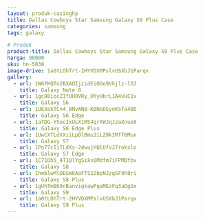 ```yaml
---
layout: produk-casinghp
title: Dallas Cowboys Star Samsung Galaxy S9 Plus Case
categories: samsung
tags: galaxy

# Produk
product-title: Dallas Cowboys Star Samsung Galaxy S9 Plus Case
harga: 90000
sku: hn-5038
image-drive: 1a0tLOhTrt-2HYVDXMPslvUSXbJ1Parqx
gallery:
  - url: 1W6FKQTo2BXAQIjzidEiOOo9Vhjlz-lOJ
    title: Galaxy Note 8
  - url: 1gc88iocZIfUH9VRy_UYyHbrL1A4vUC1v
    title: Galaxy S6
  - url: 1UEXekTCn4_BNvAN8-KBNoDEynKSfa4BO
    title: Galaxy S6 Edge
  - url: 1aTDG-YSocIxULX1MS4qrXWJqJzaXnue9
    title: Galaxy S6 Edge Plus
  - url: 1UwCXTLdXXziLpDlBms2iLZ9kIMff6Mux
    title: Galaxy S7
  - url: 1Pn77cIiTLdXs-2dwujHQlUfvJ7rokxlo
    title: Galaxy S7 Edge
  - url: 1C71Dh5_4T1QlYgSiks6Mdfm7iFPMDfbv
    title: Galaxy S8
  - url: 1hm6lwMlDEGmKAoFTS1DbpNJzgSF9h8ri
    title: Galaxy S8 Plus
  - url: 1gUhTmB69rBanvigkawPqaMEzFq3aDgOx
    title: Galaxy S9
  - url: 1a0tLOhTrt-2HYVDXMPslvUSXbJ1Parqx
    title: Galaxy S9 Plus
---
```

